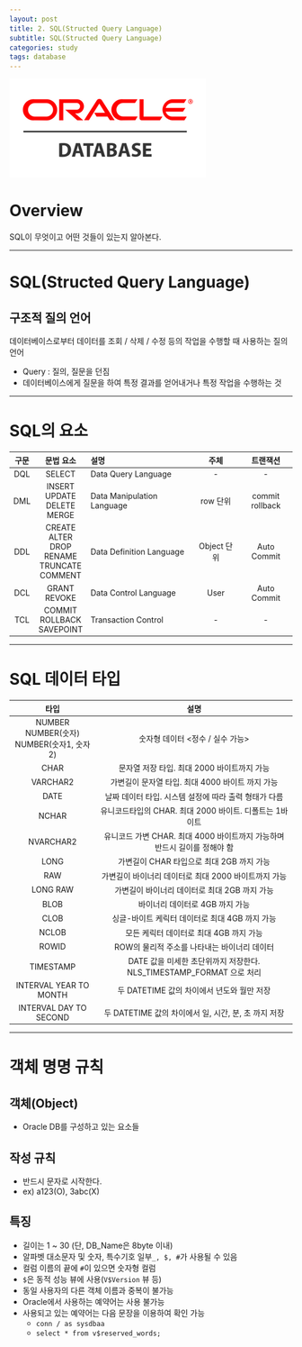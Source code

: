 ```yaml
---
layout: post
title: 2. SQL(Structed Query Language)
subtitle: SQL(Structed Query Language)
categories: study
tags: database
---
```


![db](/assets/img/logo/oracledb_logo.png)

# Overview

SQL이 무엇이고 어떤 것들이 있는지 알아본다.

***

# SQL(Structed Query Language)

## 구조적 질의 언어

데이터베이스로부터 데이터를 조회 / 삭제 / 수정 등의 작업을 수행할 때 사용하는 질의 언어

- Query : 질의, 질문을 던짐
- 데이터베이스에게 질문을 하여 특정 결과를 얻어내거나 특정 작업을 수행하는 것

***

# SQL의 요소

| 구문 | 문법 요소 | 설명 | 주체 | 트랜잭션 |
| :----------: | :----------: | :---------- | :----------: | :----------: |
| DQL | SELECT | Data Query Language | - | - |
| DML | INSERT<br>UPDATE<br>DELETE<br>MERGE | Data Manipulation Language | row 단위 | commit<br>rollback |
| DDL | CREATE<br>ALTER<br>DROP<br>RENAME<br>TRUNCATE<br>COMMENT | Data Definition Language | Object 단위 | Auto Commit |
| DCL | GRANT<br>REVOKE | Data Control Language | User | Auto Commit |
| TCL | COMMIT<br>ROLLBACK<br>SAVEPOINT | Transaction Control | - | - |

***

# SQL 데이터 타입

| 타입 | 설명 |
| :----------: | :----------: |
| NUMBER<br>NUMBER(숫자)<br>NUMBER(숫자1, 숫자2) | 숫자형 데이터 <정수 / 실수 가능> |
| CHAR | 문자열 저장 타입. 최대 2000 바이트까지 가능 |
| VARCHAR2 | 가변길이 문자열 타입. 최대 4000 바이트 까지 가능 |
| DATE | 날짜 데이터 타입. 시스템 설정에 따라 출력 형태가 다름 |
| NCHAR | 유니코드타입의 CHAR. 최대 2000 바이트. 디폴트는 1바이트 |
| NVARCHAR2 | 유니코드 가변 CHAR. 최대 4000 바이트까지 가능하며 반드시 길이를 정해야 함 |
| LONG | 가변길이 CHAR 타입으로 최대 2GB 까지 가능 |
| RAW | 가변길이 바이너리 데이터로 최대 2000 바이트까지 가능 |
| LONG RAW | 가변길이 바이너리 데이터로 최대 2GB 까지 가능 |
| BLOB | 바이너리 데이터로 4GB 까지 가능 |
| CLOB | 싱글-바이트 케릭터 데이터로 최대 4GB 까지 가능 |
| NCLOB | 모든 케릭터 데이터로 최대 4GB 까지 가능 |
| ROWID | ROW의 물리적 주소를 나타내는 바이너리 데이터 |
| TIMESTAMP | DATE 값을 미세한 초단위까지 저장한다. NLS_TIMESTAMP_FORMAT 으로 처리 |
| INTERVAL YEAR TO MONTH | 두 DATETIME 값의 차이에서 년도와 월만 저장 |
| INTERVAL DAY TO SECOND | 두 DATETIME 값의 차이에서 일, 시간, 분, 초 까지 저장 |

***

# 객체 명명 규칙

## 객체(Object)

- Oracle DB를 구성하고 있는 요소들

## 작성 규칙

- 반드시 문자로 시작한다.
- ex) a123(O), 3abc(X)

## 특징

- 길이는 1 ~ 30 (단, DB_Name은 8byte 이내)
- 알파벳 대소문자 및 숫자, 특수기호 일부`_, $, #`가 사용될 수 있음
- 컬럼 이름의 끝에 `#`이 있으면 숫자형 컬럼
- `$`은 동적 성능 뷰에 사용(`V$Version` 뷰 등)
- 동일 사용자의 다른 객체 이름과 중복이 불가능
- Oracle에서 사용하는 예약어는 사용 불가능
- 사용되고 있는 예약어는 다음 문장을 이용하여 확인 가능
  - `conn / as sysdbaa`
  - `select * from v$reserved_words;`
